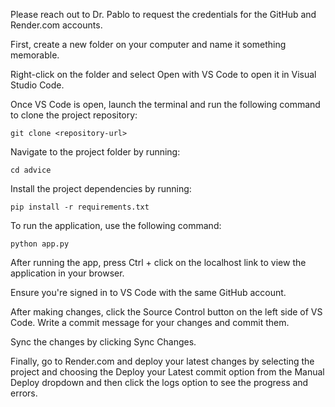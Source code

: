Please reach out to Dr. Pablo to request the credentials for the GitHub and Render.com accounts.

First, create a new folder on your computer and name it something memorable.

Right-click on the folder and select Open with VS Code to open it in Visual Studio Code.

Once VS Code is open, launch the terminal and run the following command to clone the project repository:

    git clone <repository-url>


Navigate to the project folder by running:

    cd advice

Install the project dependencies by running:

    pip install -r requirements.txt


To run the application, use the following command:

    python app.py


After running the app, press Ctrl + click on the localhost link to view the application in your browser.

Ensure you're signed in to VS Code with the same GitHub account.

After making changes, click the Source Control button on the left side of VS Code. Write a commit message for your changes and commit them.

Sync the changes by clicking Sync Changes.

Finally, go to Render.com and deploy your latest changes by selecting the project and choosing the Deploy your Latest commit option from the Manual Deploy dropdown and then click the
logs option to see the progress and errors.

